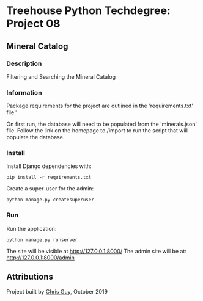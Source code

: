 # Treehouse Python Techdegree: Project 08

## Mineral Catalog

### Description
Filtering and Searching the Mineral Catalog

### Information 
Package requirements for the project are outlined in the 'requirements.txt' file.'

On first run, the database will need to be populated from the 'minerals.json' file.
Follow the link on the homepage to /import to run the script that will populate the database.

### Install
Install Django dependencies with:

```pip install -r requirements.txt```

Create a super-user for the admin:

```python manage.py createsuperuser```

### Run  
Run the application:

```python manage.py runserver```

The site will be visible at http://127.0.0.1:8000/
The admin site will be at: http://127.0.0.1:8000/admin

## Attributions

Project built by [Chris Guy](https://www.linkedin.com/in/gidsey/), October 2019


